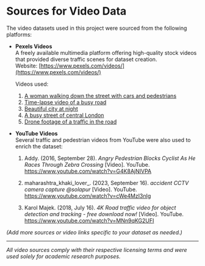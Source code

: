 # Sources for Video Data

The video datasets used in this project were sourced from the following platforms:

- **Pexels Videos**  
  A freely available multimedia platform offering high-quality stock videos that provided diverse traffic scenes for dataset creation.  
  Website: [https://www.pexels.com/videos/](https://www.pexels.com/videos/)

  Videos used:
  1. [A woman walking down the street with cars and pedestrians](https://www.pexels.com/video/a-woman-walking-down-the-street-with-cars-and-pedestrians-17533286/)  
  2. [Time-lapse video of a busy road](https://www.pexels.com/video/time-lapse-video-of-a-busy-road-6239532/)  
  3. [Beautiful city at night](https://www.pexels.com/video/beautiful-city-at-night-5834628/)  
  4. [A busy street of central London](https://www.pexels.com/video/a-busy-street-of-central-london-5330878/)  
  5. [Drone footage of a traffic in the road](https://www.pexels.com/video/drone-footage-of-a-traffic-in-the-road-3978617/)

- **YouTube Videos**  
  Several traffic and pedestrian videos from YouTube were also used to enrich the dataset:

  1. Addy. (2016, September 28). *Angry Pedestrian Blocks Cyclist As He Races Through Zebra Crossing* [Video]. YouTube.  
     https://www.youtube.com/watch?v=G4K8AjNIVPA

  2. maharashtra_khaki_lover_. (2023, September 16). *accident CCTV camera capture @solapur* [Video]. YouTube.  
     https://www.youtube.com/watch?v=cWe4MzI3nIg

  3. Karol Majek. (2018, July 16). *4K Road traffic video for object detection and tracking - free download now!* [Video]. YouTube.  
     https://www.youtube.com/watch?v=MNn9qKG2UFI

*(Add more sources or video links specific to your dataset as needed.)*

---

*All video sources comply with their respective licensing terms and were used solely for academic research purposes.*
